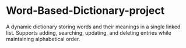 # Word-Based-Dictionary-project
A dynamic dictionary storing words and their meanings in a single linked list. Supports adding, searching, updating, and deleting entries while maintaining alphabetical order.
